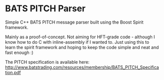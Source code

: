 # BATS PITCH Parser
Simple C++ BATS PITCH message parser built using the Boost Spirit framework. 

Mainly as a proof-of-concept. Not aiming for HFT-grade code - although I know how to do C with inline-assembly if I wanted to. Just using this to learn the spirit framework and hoping to keep the code simple and neat and fast enough :)

The PITCH specification is available here: http://www.batstrading.com/resources/membership/BATS_PITCH_Specification.pdf


